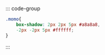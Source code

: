 ::: code-group

```css []
.momo{
    box-shadow: 2px 2px 5px #a8a8a8,
    -2px -2px 5px #ffffff;
}

```

:::